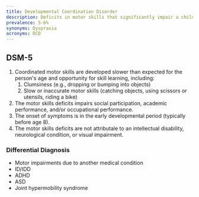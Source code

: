 ```yaml
---
title: Developmental Coordination Disorder
description: Deficits in motor skills that significantly impair a child's daily living or academic success.
prevalence: 5-6%
synonyms: Dyspraxia
acronyms: DCD
---
```


## DSM-5
1. Coordinated motor skills are developed slower than expected for the person's age and opportunity for skill learning, including:  
    1. Clumsiness (e.g., dropping or bumping into objects)  
    2. Slow or inaccurate motor skills (catching objects, using scissors or utensils, riding a bike)  
2. The motor skills deficits impairs social participation, academic performance, and/or occupational performance.  
3. The onset of symptoms is in the early developmental period (typically before age 8).   
4. The motor skills deficits are not attributale to an intellectual disability, neurological condition, or visual impairment.  

### Differential Diagnosis
- Motor impairments due to another medical condition  
- ID/IDD  
- ADHD  
- ASD  
- Joint hypermobility syndrome
